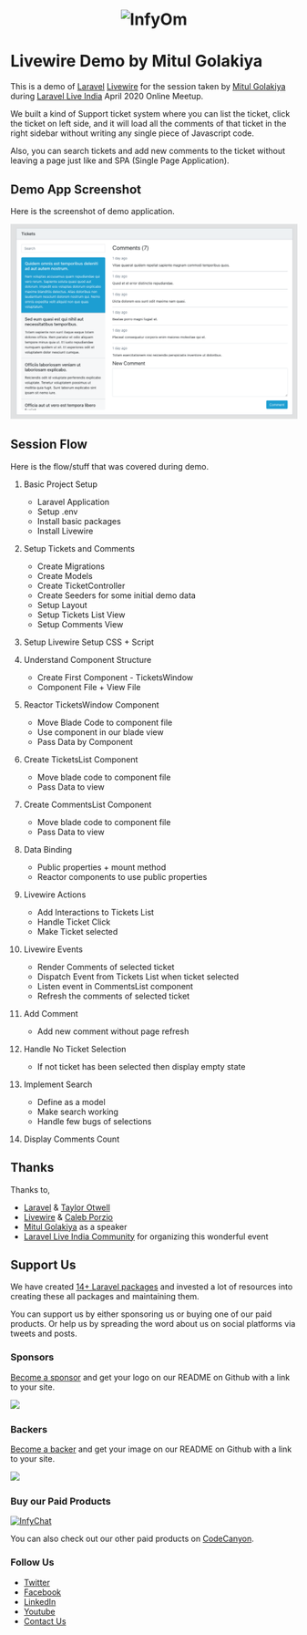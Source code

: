 <h1 align="center"><img src="https://assets.infyom.com/open-source/infyom-logo.png" alt="InfyOm"></h1>

Livewire Demo by Mitul Golakiya
==========================

This is a demo of [Laravel](https://laravel.com/) [Livewire](https://laravel-livewire.com/) for the session taken by [Mitul Golakiya](https://github.com/mitulgolakiya) during [Laravel Live India](https://twitter.com/LaraconIN) April 2020 Online Meetup.

We built a kind of Support ticket system where you can list the ticket, click the ticket on left side, and it will load all the comments of that ticket in the right sidebar without writing any single piece of Javascript code.

Also, you can search tickets and add new comments to the ticket without leaving a page just like and SPA (Single Page Application).

## Demo App Screenshot

Here is the screenshot of demo application.

![Demo Application Image](demo.png)

## Session Flow

Here is the flow/stuff that was covered during demo. 

1. Basic Project Setup
    - Laravel Application
    - Setup .env
    - Install basic packages
    - Install Livewire
  
2. Setup Tickets and Comments
    - Create Migrations
    - Create Models
    - Create TicketController
    - Create Seeders for some initial demo data
    - Setup Layout
    - Setup Tickets List View
    - Setup Comments View
    
3. Setup Livewire Setup CSS + Script
    
4. Understand Component Structure
    - Create First Component - TicketsWindow
    - Component File + View File

5. Reactor TicketsWindow Component
    - Move Blade Code to component file
    - Use component in our blade view
    - Pass Data by Component
    
5. Create TicketsList Component
    - Move blade code to component file
    - Pass Data to view

6. Create CommentsList Component
    - Move blade code to component file
    - Pass Data to view

7. Data Binding
    - Public properties + mount method
    - Reactor components to use public properties
    
8. Livewire Actions
    - Add Interactions to Tickets List
    - Handle Ticket Click
    - Make Ticket selected
    
9. Livewire Events
    - Render Comments of selected ticket
    - Dispatch Event from Tickets List when ticket selected
    - Listen event in CommentsList component
    - Refresh the comments of selected ticket
    
10. Add Comment
    - Add new comment without page refresh
    
11. Handle No Ticket Selection
    - If not ticket has been selected then display empty state
    
12. Implement Search
    - Define as a model
    - Make search working
    - Handle few bugs of selections
    
13. Display Comments Count

## Thanks

Thanks to,

- [Laravel](https://laravel.com/) & [Taylor Otwell](https://twitter.com/taylorotwell)
- [Livewire](https://laravel-livewire.com/) & [Caleb Porzio](https://twitter.com/calebporzio)
- [Mitul Golakiya](https://github.com/mitulgolakiya) as a speaker
- [Laravel Live India Community](https://twitter.com/LaraconIN) for organizing this wonderful event

## Support Us

We have created [14+ Laravel packages](https://github.com/InfyOmLabs) and invested a lot of resources into creating these all packages and maintaining them.

You can support us by either sponsoring us or buying one of our paid products. Or help us by spreading the word about us on social platforms via tweets and posts.

### Sponsors

[Become a sponsor](https://opencollective.com/infyomlabs#sponsor) and get your logo on our README on Github with a link to your site.

<a href="https://opencollective.com/infyomlabs#sponsor"><img src="https://opencollective.com/infyomlabs/sponsors.svg?width=890"></a>

### Backers

[Become a backer](https://opencollective.com/infyomlabs#backer) and get your image on our README on Github with a link to your site.

<a href="https://opencollective.com/infyomlabs#backer"><img src="https://opencollective.com/infyomlabs/backers.svg?width=890"></a>

### Buy our Paid Products

[![InfyChat](https://assets.infyom.com/open-source/infychat-banner.png)](https://bit.ly/3gYLWny)

You can also check out our other paid products on [CodeCanyon](https://codecanyon.net/user/infyomlabs/portfolio).

### Follow Us

- [Twitter](https://twitter.com/infyom)
- [Facebook](https://www.facebook.com/infyom)
- [LinkedIn](https://in.linkedin.com/company/infyom-technologies)
- [Youtube](https://www.youtube.com/channel/UC8IvwfChD6i7Wp4yZp3tNsQ)
- [Contact Us](https://infyom.com/contact-us)
